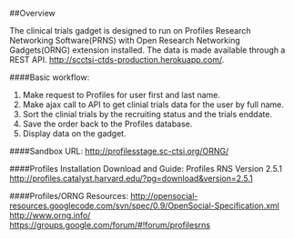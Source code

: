##Overview

The clinical trials gadget is designed to run on Profiles Research Networking Software(PRNS) with Open Research Networking Gadgets(ORNG) extension installed.  The data is made available through a REST API.  http://scctsi-ctds-production.herokuapp.com/.


####Basic workflow:
1. Make request to Profiles for user first and last name.
2. Make ajax call to API to get clinial trials data for the user by full name.
3. Sort the clinial trials by the recruiting status and the trials enddate.
4. Save the order back to the Profiles database.
5. Display data on the gadget.

####Sandbox URL:
http://profilesstage.sc-ctsi.org/ORNG/

####Profiles Installation Download and Guide:
Profiles RNS Version 2.5.1  
http://profiles.catalyst.harvard.edu/?pg=download&version=2.5.1

####Profiles/ORNG Resources:
http://opensocial-resources.googlecode.com/svn/spec/0.9/OpenSocial-Specification.xml  
http://www.orng.info/  
https://groups.google.com/forum/#!forum/profilesrns
